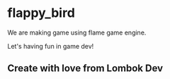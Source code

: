 # flappy_bird

We are making game using flame game engine.

Let's having fun in game dev!


## Create with love from Lombok Dev
